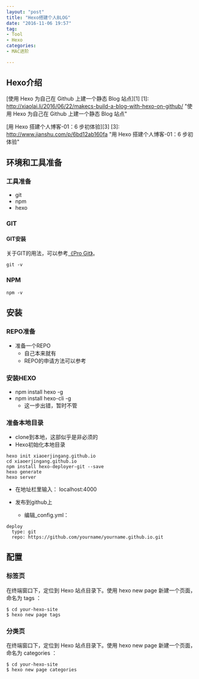 ```yaml
---
layout: "post"
title: "Hexo搭建个人BLOG"
date: "2016-11-06 19:57"
tag:
- Tool
- Hexo
categories:
- MAC进阶

---
```


## Hexo介绍

[使用 Hexo 为自己在 Github 上建一个静态 Blog 站点][1]
[1]: http://xiaolai.li/2016/06/22/makecs-build-a-blog-with-hexo-on-github/ "使用 Hexo 为自己在 Github 上建一个静态 Blog 站点"

[用 Hexo 搭建个人博客-01：6 步初体验][3]
[3]: http://www.jianshu.com/p/6bd12ab160fa "用 Hexo 搭建个人博客-01：6 步初体验"


<!-- More -->
## 环境和工具准备

### 工具准备

- git
- npm
- hexo

### GIT

#### GIT安装

关于GIT的用法，可以参考[《Pro Git》][2]。

[2]: http://iissnan.com/progit/ "《Pro Git》"

```
git -v
```

### NPM

```
npm -v
```


## 安装
### REPO准备

- 准备一个REPO
    - 自己本来就有
    - REPO的申请方法可以参考


### 安装HEXO
  - npm install hexo -g
  - npm install hexo-cli -g
      - 这一步出错，暂时不管


### 准备本地目录
  - clone到本地，这部似乎是非必须的
  - Hexo初始化本地目录

```
hexo init xiaoerjingang.github.io
cd xiaoerjingang.github.io
npm install hexo-deployer-git --save
hexo generate
hexo server
```

- 在地址栏里输入： localhost:4000

- 发布到github上
    - 编辑_config.yml：

```
deploy
  type: git
  repo: https://github.com/yourname/yourname.github.io.git

```

## 配置

### 标签页

在终端窗口下，定位到 Hexo 站点目录下。使用 hexo new page 新建一个页面，命名为 tags ：
```
$ cd your-hexo-site
$ hexo new page tags
```


### 分类页

在终端窗口下，定位到 Hexo 站点目录下。使用 hexo new page 新建一个页面，命名为 categories ：
```
$ cd your-hexo-site
$ hexo new page categories
```
